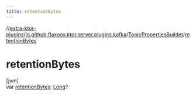 ```yaml
---
title: retentionBytes
---
```


//[extra-ktor-plugins](../../../index.md)/[io.github.flaxoos.ktor.server.plugins.kafka](../index.md)/[TopicPropertiesBuilder](index.md)/[retentionBytes](retention-bytes.md)

# retentionBytes

[jvm]\
var [retentionBytes](retention-bytes.md): [Long](https://kotlinlang.org/api/latest/jvm/stdlib/kotlin/-long/index.md)?




